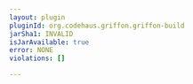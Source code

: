 ```yaml
---
layout: plugin
pluginId: org.codehaus.griffon.griffon-build
jarSha1: INVALID
isJarAvailable: true
error: NONE
violations: []

---
```

